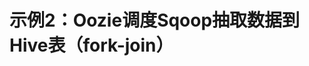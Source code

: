 示例2：Oozie调度Sqoop抽取数据到Hive表（fork-join）
================================================================================
